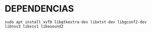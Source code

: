 # DEPENDENCIAS
```
sudo apt install xvfb libgtkextra-dev libxtst-dev libgconf2-dev libnss3 libxss1 libasound2
```
